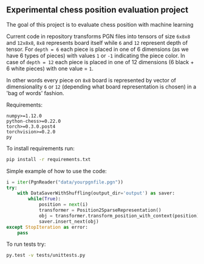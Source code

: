 ## Experimental chess position evaluation project

The goal of this project is to evaluate chess position with machine learning

Current code in repository transforms PGN files into tensors of size ```6x8x8``` and ```12x8x8```, ```8x8``` represents board itself while    ```6``` and ```12``` represent depth of tensor. For ```depth = 6``` each piece is placed in one of 6 dimensions (as we have 6 types of pieces) with values ```1``` or ```-1``` indicating the piece color. In case of ```depth = 12``` each piece is placed in one of 12 dimensions (6 black + 6 white pieces) with one value = ```1```.

In other words every piece on ```8x8``` board is represented by vector of dimensionality ```6``` or ```12``` (depending what board representation is chosen) in a 'bag of words' fashion.


Requirements:
```
numpy>=1.12.0
python-chess>=0.22.0
torch>=0.3.0.post4
torchvision>=0.2.0
py
```

To install requirements run:
```bash
pip install -r requirements.txt
```

Simple example of how to use the code:

```python
i = iter(PgnReader("data/yourpgnfile.pgn"))
try:
    with DataSaverWithShuffling(output_dir='output') as saver:        
        while(True):
            position = next(i)
            transformer = Position2SparseRepresentation()
            obj = transformer.transform_position_with_context(position)
            saver.insert_next(obj)            
except StopIteration as error:
    pass
```


To run tests try:

```bash
py.test -v tests/unittests.py
```

